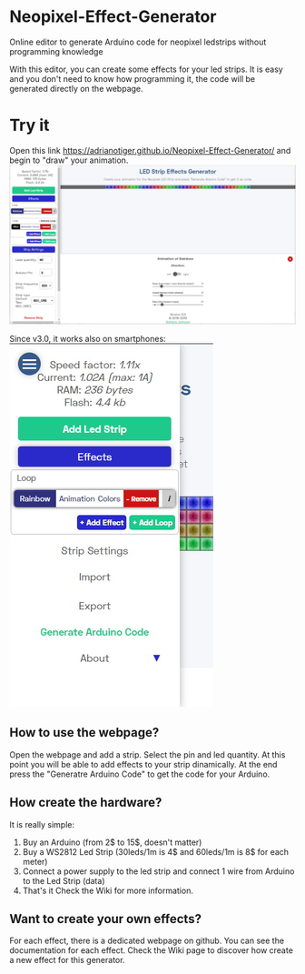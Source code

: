 # Neopixel-Effect-Generator
Online editor to generate Arduino code for neopixel ledstrips without programming knowledge

With this editor, you can create some effects for your led strips. It is easy and you don't need to know how programming it, the code will be generated directly on the webpage.

# Try it
Open this link https://adrianotiger.github.io/Neopixel-Effect-Generator/ and begin to "draw" your animation.
![screenshot](https://github.com/Adrianotiger/Neopixel-Effect-Generator/raw/master/doc/screenshot.jpg)

Since v3.0, it works also on smartphones:
![screenshot](https://github.com/Adrianotiger/Neopixel-Effect-Generator/raw/master/doc/screenshot_mobile.jpg)


## How to use the webpage?
Open the webpage and add a strip. Select the pin and led quantity. At this point you will be able to add effects to your strip dinamically. At the end press the "Generatre Arduino Code" to get the code for your Arduino.

## How create the hardware?
It is really simple:
1. Buy an Arduino (from 2$ to 15$, doesn't matter)
2. Buy a WS2812 Led Strip (30leds/1m is 4$ and 60leds/1m is 8$ for each meter)
3. Connect a power supply to the led strip and connect 1 wire from Arduino to the Led Strip (data)
4. That's it
Check the Wiki for more information.

## Want to create your own effects?
For each effect, there is a dedicated webpage on github. You can see the documentation for each effect.
Check the Wiki page to discover how create a new effect for this generator.
